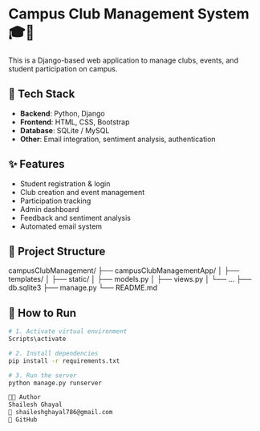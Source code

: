 # Campus Club Management System 🎓🎉

This is a Django-based web application to manage clubs, events, and student participation on campus.

## 🔧 Tech Stack
- **Backend**: Python, Django
- **Frontend**: HTML, CSS, Bootstrap
- **Database**: SQLite / MySQL
- **Other**: Email integration, sentiment analysis, authentication

## ✨ Features
- Student registration & login
- Club creation and event management
- Participation tracking
- Admin dashboard
- Feedback and sentiment analysis
- Automated email system

## 📁 Project Structure
campusClubManagement/
├── campusClubManagementApp/
│ ├── templates/
│ ├── static/
│ ├── models.py
│ ├── views.py
│ └── ...
├── db.sqlite3
├── manage.py
└── README.md



## 🚀 How to Run
```bash
# 1. Activate virtual environment
Scripts\activate

# 2. Install dependencies
pip install -r requirements.txt

# 3. Run the server
python manage.py runserver

👨‍💻 Author
Shailesh Ghayal
📧 shaileshghayal786@gmail.com
🔗 GitHub
